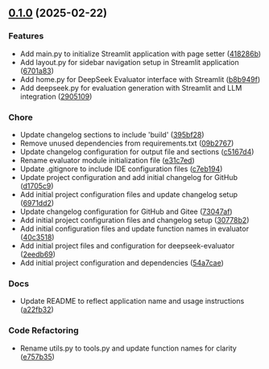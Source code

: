 <!-- insertion marker -->
<a name="0.1.0"></a>

## [0.1.0](https://github.com/DaoChaShao/py-st-ds-perf-evaluator/compare/4b52b8663d482c095c5bead4f31a4db9a704fc32...0.1.0) (2025-02-22)

### Features

- Add main.py to initialize Streamlit application with page setter ([418286b](https://github.com/DaoChaShao/py-st-ds-perf-evaluator/commit/418286be021e24e9b7cb6678b9923e827ddcff40))
- Add layout.py for sidebar navigation setup in Streamlit application ([6701a83](https://github.com/DaoChaShao/py-st-ds-perf-evaluator/commit/6701a83fbb91572a65078b8589462248aee1f8d5))
- Add home.py for DeepSeek Evaluator interface with Streamlit ([b8b949f](https://github.com/DaoChaShao/py-st-ds-perf-evaluator/commit/b8b949f93985e6dee9e1fa662cfe4b52526e3e8a))
- Add deepseek.py for evaluation generation with Streamlit and LLM integration ([2905109](https://github.com/DaoChaShao/py-st-ds-perf-evaluator/commit/2905109b38c12afa7497e4ecac8b300c53153364))

### Chore

- Update changelog sections to include 'build' ([395bf28](https://github.com/DaoChaShao/py-st-ds-perf-evaluator/commit/395bf2895c7fe6035b56a3439ebeb985bd003273))
- Remove unused dependencies from requirements.txt ([09b2767](https://github.com/DaoChaShao/py-st-ds-perf-evaluator/commit/09b276738e5343b865ec9d0f481023d8da50f8b2))
- Update changelog configuration for output file and sections ([c5167d4](https://github.com/DaoChaShao/py-st-ds-perf-evaluator/commit/c5167d480d5bc760995824820dab3c4e43297f2c))
- Rename evaluator module initialization file ([e31c7ed](https://github.com/DaoChaShao/py-st-ds-perf-evaluator/commit/e31c7ed422ee119517ea91175beca1e297878a65))
- Update .gitignore to include IDE configuration files ([c7eb194](https://github.com/DaoChaShao/py-st-ds-perf-evaluator/commit/c7eb194af8c513e2fff36956c0bf0a7cc4179cb1))
- Update project configuration and add initial changelog for GitHub ([d1705c9](https://github.com/DaoChaShao/py-st-ds-perf-evaluator/commit/d1705c9a00fff6efcbc588d7a4a4c52dbc23cd0c))
- Add initial project configuration files and update changelog setup ([6971dd2](https://github.com/DaoChaShao/py-st-ds-perf-evaluator/commit/6971dd2a57bb7df116598c6f73ee608e7704ee71))
- Update changelog configuration for GitHub and Gitee ([73047af](https://github.com/DaoChaShao/py-st-ds-perf-evaluator/commit/73047afcd4087abd6f072de5a4b1be4031adb8e6))
- Add initial project configuration files and changelog setup ([30778b2](https://github.com/DaoChaShao/py-st-ds-perf-evaluator/commit/30778b23a4d7c295c7f6d78e8f02a8afe425a4e3))
- Add initial configuration files and update function names in evaluator ([40c3518](https://github.com/DaoChaShao/py-st-ds-perf-evaluator/commit/40c3518d2a6346ffbc2c6bf973b7390cd39ea031))
- Add initial project files and configuration for deepseek-evaluator ([2eedb69](https://github.com/DaoChaShao/py-st-ds-perf-evaluator/commit/2eedb695f6852795c457fc0cf18bbf20af2e4e21))
- Add initial project configuration and dependencies ([54a7cae](https://github.com/DaoChaShao/py-st-ds-perf-evaluator/commit/54a7caeafc79b822cb9cd39cf6dca5cfb3d1043c))

### Docs

- Update README to reflect application name and usage instructions ([a22fb32](https://github.com/DaoChaShao/py-st-ds-perf-evaluator/commit/a22fb32f7c996d805094e47f16c8c65c0d23ebe2))

### Code Refactoring

- Rename utils.py to tools.py and update function names for clarity ([e757b35](https://github.com/DaoChaShao/py-st-ds-perf-evaluator/commit/e757b35ce7266ca5dbf7a9e6934d9c925c86f4ec))

